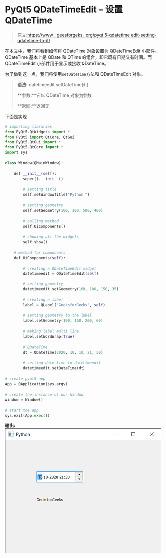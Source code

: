 # PyQt5 QDateTimeEdit – 设置 QDateTime

> 原文:[https://www . geesforgeks . org/pyqt 5-qdatetime edit-setting-qdatetime-to-it/](https://www.geeksforgeeks.org/pyqt5-qdatetimeedit-setting-qdatetime-to-it/)

在本文中，我们将看到如何将 QDateTime 对象设置为 QDateTimeEdit 小部件。QDateTime 基本上是 QDate 和 QTime 的组合，即它既有日期又有时间。而 QDateTimeEdit 小部件用于显示或接收 QDateTime。

为了做到这一点，我们将使用`setDateTime`方法和 QDateTimeEdit 对象。

> **语法:** datetimeedit.setDateTime(dt)
> 
> **参数:**它以 QDateTime 对象为参数
> 
> **返回:**返回无

下面是实现

```py
# importing libraries
from PyQt5.QtWidgets import * 
from PyQt5 import QtCore, QtGui
from PyQt5.QtGui import * 
from PyQt5.QtCore import * 
import sys

class Window(QMainWindow):

    def __init__(self):
        super().__init__()

        # setting title
        self.setWindowTitle("Python ")

        # setting geometry
        self.setGeometry(100, 100, 500, 400)

        # calling method
        self.UiComponents()

        # showing all the widgets
        self.show()

    # method for components
    def UiComponents(self):

        # creating a QDateTimeEdit widget
        datetimeedit = QDateTimeEdit(self)

        # setting geometry
        datetimeedit.setGeometry(100, 100, 150, 35)

        # creating a label
        label = QLabel("GeeksforGeeks", self)

        # setting geometry to the label
        label.setGeometry(100, 160, 200, 60)

        # making label multi line
        label.setWordWrap(True)

        # QDateTime
        dt = QDateTime(2020, 10, 10, 21, 30)

        # setting date time to datetimeedit
        datetimeedit.setDateTime(dt)

# create pyqt5 app
App = QApplication(sys.argv)

# create the instance of our Window
window = Window()

# start the app
sys.exit(App.exec())
```

**输出:**
![](img/545234cc68768833914b8a26d9a42f03.png)